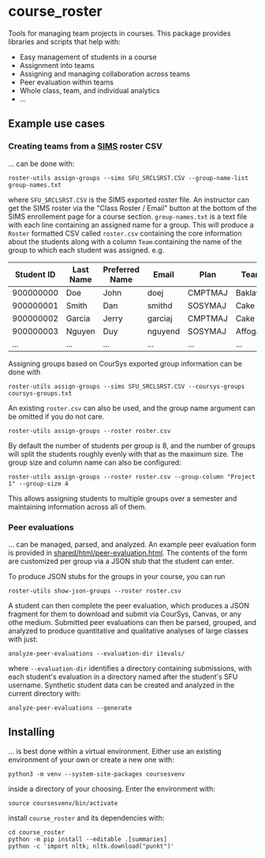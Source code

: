 # course_roster

Tools for managing team projects in courses. This package provides
libraries and scripts that help with:

* Easy management of students in a course
* Assignment into teams
* Assigning and managing collaboration across teams
* Peer evaluation within teams
* Whole class, team, and individual analytics
* ...

## Example use cases

### Creating teams from a [SIMS](https://go.sfu.ca) roster CSV

... can be done with:

    roster-utils assign-groups --sims SFU_SRCLSRST.CSV --group-name-list group-names.txt
    
where `SFU_SRCLSRST.CSV` is the SIMS exported roster file. An instructor can
get the SIMS roster via the "Class Roster / Email" button at the bottom of
the SIMS enrollement page for a course section. `group-names.txt` is a text
file with each line containing an assigned name for a group. This will produce
a `Roster` formatted CSV called `roster.csv` containing the core information
about the students along with a column `Team` containing the name of the group
to which each student was assigned. e.g.

| Student ID | Last Name | Preferred Name | Email   | Plan    | Team     |
|------------|-----------|----------------|---------|---------|----------|
| 900000000  | Doe       | John           | doej    | CMPTMAJ | Baklava  |
| 900000001  | Smith     | Dan            | smithd  | SOSYMAJ | Cake     |
| 900000002  | Garcia    | Jerry          | garciaj | CMPTMAJ | Cake     |
| 900000003  | Nguyen    | Duy            | nguyend | SOSYMAJ | Affogato |
| ...        | ...       | ...            | ...     | ...     | ...      |

Assigning groups based on CourSys exported group information can be done with

    roster-utils assign-groups --sims SFU_SRCLSRST.CSV --coursys-groups coursys-groups.txt

An existing `roster.csv` can also be used, and the group name argument can be
omitted if you do not care.

    roster-utils assign-groups --roster roster.csv

By default the number of students per group is 8, and the number of groups will
split the students roughly evenly with that as the maximum size. The group size
and column name can also be configured:

    roster-utils assign-groups --roster roster.csv --group-column "Project 1" --group-size 4
    
This allows assigning students to multiple groups over a semester and
maintaining information across all of them.


### Peer evaluations

... can be managed, parsed, and analyzed. An example peer evaluation form is
provided in [shared/html/peer-evaluation.html](shared/html/peer-evaluation.html).
The contents of the form are customized per group via a JSON stub that the
student can enter.

To produce JSON stubs for the groups in your course, you can run

    roster-utils show-json-groups --roster roster.csv
    
A student can then complete the peer evaluation, which produces a JSON fragment
for them to download and submit via CourSys, Canvas, or any othe medium.
Submitted peer evaluations can then be parsed, grouped, and analyzed to produce
quantitative and qualitative analyses of large classes with just:

    analyze-peer-evaluations --evaluation-dir i1evals/

where `--evaluation-dir` identifies a directory containing submissions, with
each student's evaluation in a directory named after the student's SFU
username. Synthetic student data can be created and analyzed in the current
directory with:

    analyze-peer-evaluations --generate

## Installing

... is best done within a virtual environment. Either use an existing
environment of your own or create a new one with:

    python3 -m venv --system-site-packages coursesvenv

inside a directory of your choosing. Enter the environment with:

    source coursesvenv/bin/activate

install `course_roster` and its dependencies with:

    cd course_roster
    python -m pip install --editable .[summaries]
    python -c 'import nltk; nltk.download("punkt")'

